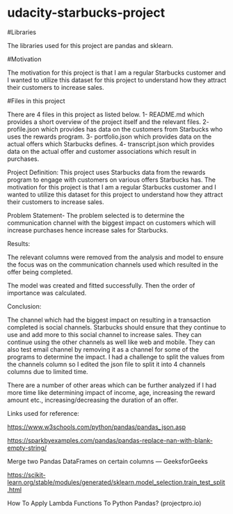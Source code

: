 # udacity-starbucks-project

#Libraries

The libraries used for this project are pandas and sklearn.

#Motivation

The motivation for this project is that I am a regular Starbucks customer and I wanted to utilize this dataset for this project to understand how they attract their customers to increase sales.

#Files in this project

There are 4 files in this project as listed below.
1- README.md which provides a short overview of the project itself and the relevant files.
2- profile.json which provides has data on the customers from Starbucks who uses the rewards program.
3- portfolio.json which provides data on the actual offers which Starbucks defines.
4- transcript.json which provides data on the actual offer and customer associations which result in purchases.

Project Definition:
This project uses Starbucks data from the rewards program to engage with customers on various offers Starbucks has. The motivation for this project is that I am a regular Starbucks customer and I wanted to utilize this dataset for this project to understand how they attract their customers to increase sales.

Problem Statement-
The problem selected is to determine the communication channel with the biggest impact on customers which will increase purchases hence increase sales for Starbucks.

Results:

The relevant columns were removed from the analysis and model to ensure the focus was on the communication channels used which resulted in the offer being completed.

The model was created and fitted successfully. Then the order of importance was calculated.


Conclusion:

The channel which had the biggest impact on resulting in a transaction completed is social channels. Starbucks should ensure that they continue to use and add more to this social channel to increase sales. They can continue using the other channels as well like web and mobile. They can also test email channel by removing it as a channel for some of the programs to determine the impact. I had a challenge to split the values from the channels column so I edited the json file to split it into 4 channels columns due to limited time.

There are a number of other areas which can be further analyzed if I had more time like determining impact of income, age, increasing the reward amount etc., increasing/decreasing the duration of an offer.

Links used for reference:

https://www.w3schools.com/python/pandas/pandas_json.asp

https://sparkbyexamples.com/pandas/pandas-replace-nan-with-blank-empty-string/

Merge two Pandas DataFrames on certain columns — GeeksforGeeks

https://scikit-learn.org/stable/modules/generated/sklearn.model_selection.train_test_split.html

How To Apply Lambda Functions To Python Pandas? (projectpro.io)
